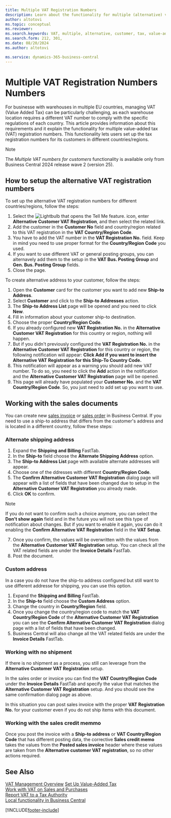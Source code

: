 ```yaml
---
title: Multiple VAT Registration Numbers
description: Learn about the functionality for multiple (alternative) value-added tax (VAT) registration numbers.
author: altotovi
ms.topic: conceptual
ms.reviewer: 
ms.search.keywords: VAT, multiple, alternative, customer, tax, value-added tax
ms.search.form: 212, 301, 
ms.date: 08/20/2024
ms.author: altotovi

ms.service: dynamics-365-business-central
---
```


# Multiple VAT Registration Numbers Numbers  

For businesse with warehouses in multiple EU countries, managing VAT (Value Added Tax) can be particularly challenging, as each warehouse location requires a different VAT number to comply with the specific regulations of each country. This article provides information about this requirements and it explain the functionality for multiple value-added tax (VAT) registration numbers. This functionality lets users set up the tax registration numbers for its customers in different countries/regions.  

> [!NOTE]
> The _Multiple VAT numbers for customers_ functionality is available only from Business Central 2024 release wave 2 (version 25).

## How to setup the alternative VAT registration numbers  

To set up the alternative VAT registration numbers for different countries/regions, follow the steps: 

1. Select the ![Lightbulb that opens the Tell Me feature.](media/ui-search/search_small.png "Tell me what you want to do") icon, enter **Alternative Customer VAT Registration**, and then select the related link. 
2. Add the customer in the **Customer No** field and country/region related to this VAT registration in the **VAT Country/Region Code**.  
3. You have to add the VAT number in the **VAT Registration No.** field. Keep in mind you need to use proper format for the **Country/Region Code** you used. 
4. If you want to use different VAT or general posting groups, you can alternavely add them to the setup in the **VAT Bus. Posting Group** and **Gen. Bus. Posting Group** fields. 
5. Close the page.   

To create alternative address to your customer, follow the steps:  

1. Open the **Customer** card for the customer you want to add new **Ship-to Address**. 
2. Select **Customer** and click to the **Ship-to Addresses** action.   
3. The **Ship-to Address List** page will be opened and you need to click **New**. 
4. Fill in information about your customer ship-to destination.  
5. Choose the proper **Country/Region Code**.   
6. If you already configured new **VAT Registration No.** in the **Alternative Customer VAT Registration** for this country or region, nothing will happen. 
7. But if you didn't previously configured the **VAT Registration No.** in the **Alternative Customer VAT Registration** for this country or region, the following notification will appear: **Click Add if you want to insert the Alternative VAT Registration for this Ship-To Country Code.** 
8. This notification will appear as a warning you should add new VAT number. To do so, you need to click the **Add** action in the notification and the **Alternative Customer VAT Registration** page will be opened. 
9. This page will already have populated your **Customer No.** and the **VAT Country/Region Code**. So, you just need to add set up you want to use. 

## Working with the sales documents   

You can create new [sales invoice](sales-how-invoice-sales.md) or [sales order](sales-how-sell-products.md) in Business Central. If you need to use a ship-to address that differs from the customer's address and is located in a different country, follow these steps:  

### Alternate shipping address  

1. Expand the **Shipping and Billing** FastTab.   
2. In the **Ship-to** field choose the **Alternate Shipping Address** option. 
3. The **Ship-to Address List** page with available alternate addresses will appear. 
4. Choose one of the ddresses with different **Country/Region Code**. 
5. The **Confirm Alternative Customer VAT Registration** dialog page will appear with a list of fields that have been changed due to setup in the **Alternative Customer VAT Registration** you already made. 
6. Click **OK** to confirm.   

> [!NOTE]
> If you do not want to confirm such a choice anymore, you can select the **Don't show again** field and in the future you will not see this type of notification about changes. But if you want to enable it again, you can do it enabling the **Confirm Alternative VAT Registration** field in the **VAT Setup**.  
   
7. Once you confirm, the values will be overwritten with the values from the **Alternative Customer VAT Registration** setup. You can check all the VAT related fields are under the **Invoice Details** FastTab.  
8. Post the document.  

### Custom address  

In a case you do not have the ship-to address configured but still want to use different addresse for shipping, you can use this option.  

1. Expand the **Shipping and Billing** FastTab.   
2. In the **Ship-to** field choose the **Custom Address** option.  
3. Change the country in **Country/Region** field.  
4. Once you change the country/region code to match the **VAT Country/Region Code** of the **Alternative Customer VAT Registration** you can see the **Confirm Alternative Customer VAT Registration** dialog page with a list of fields that have been changed. 
5. Business Central will also change all the VAT related fields are under the **Invoice Details** FastTab.  

### Working with no shipment 

If there is no shipment as a process, you still can leverage from the **Alternative Customer VAT Registration** setup.

In the sales order or invoice you can find the **VAT Country/Region Code** under the **Invoice Details** FastTab and specify the value that matches the **Alternative Customer VAT Registration** setup. And you should see the same confirmation dialog page as above. 

In this situation you can post sales invoice with the proper **VAT Registration No.** for your customer even if you do not ship items with this document. 

### Working with the sales credit memmo  

Once you post the invoice with a **Ship-to address** or **VAT Country/Region Code** that has different posting data, the corrective **Sales credit memo** takes the values from the **Posted sales invoice** header where these values are taken from the **Alternative customer VAT registration**, so no other actions required. 

## See Also

[VAT Management Overview](finance-manage-vat.md)
[Set Up Value-Added Tax](finance-setup-vat.md)  
[Work with VAT on Sales and Purchases](finance-work-with-vat.md)  
[Report VAT to a Tax Authority](finance-how-report-vat.md)  
[Local functionality in Business Central](about-localization.md)  


[!INCLUDE[footer-include](includes/footer-banner.md)]
